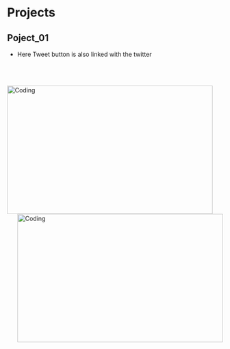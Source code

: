 # Projects

## Poject_01
- Here Tweet button is also linked with the twitter
<br>
<br>
<br>
<img align="left" alt="Coding" width="480" height= "300" src="https://github.com/Shubh-ujala/Projects/assets/166637739/51e80187-6c6e-459b-bd5e-2d7fbcc92d06">
<img align="right" alt="Coding" width="480" height= "300" src="https://github.com/Shubh-ujala/Projects/assets/166637739/e1de8514-7f01-44cb-b49f-f11080fe085a">
<!-- ![Screenshot 2024-06-27 194423](https://github.com/Shubh-ujala/Projects/assets/166637739/e1de8514-7f01-44cb-b49f-f11080fe085a) -->
